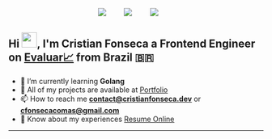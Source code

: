 <p align='center'>
    <a href="https://www.linkedin.com/in/cristian-fonseca-c-04972b224/"><img src="https://img.shields.io/badge/linkedin-%230077B5.svg?&style=for-the-badge&logo=linkedin&logoColor=white" /></a>&nbsp;&nbsp;&nbsp;&nbsp;&nbsp;&nbsp;&nbsp;&nbsp;
    <a href="mailto:contact@cristianfonseca.dev?subject=Hi%20Cristian"><img src="https://img.shields.io/badge/gmail-%23D14836.svg?&style=for-the-badge&logo=gmail&logoColor=white" /></a>&nbsp;&nbsp;&nbsp;&nbsp;&nbsp;&nbsp;&nbsp;&nbsp;
    <a href="https://twitter.com/cristian_devk"><img src="https://img.shields.io/badge/twitter-%231DA1F2.svg?&style=for-the-badge&logo=twitter&logoColor=white" /></a>&nbsp;&nbsp;&nbsp;&nbsp;&nbsp;&nbsp;&nbsp;&nbsp;
</p>

## Hi <img src="https://raw.githubusercontent.com/MartinHeinz/MartinHeinz/master/wave.gif" width="30px">, I'm Cristian Fonseca a Frontend Engineer on [Evaluar📈](https://www.evaluar.com/) from Brazil 🇧🇷
- 🌱 I’m currently learning **Golang**
- 🔨 All of my projects are available at [Portfolio](https://www.cristianfonseca.dev/)
- 📫 How to reach me **contact@cristianfonseca.dev** or **cfonsecacomas@gmail.com**
- 📄 Know about my experiences [Resume Online](https://www.cristianfonseca.dev/download/cv.pdf)
---
